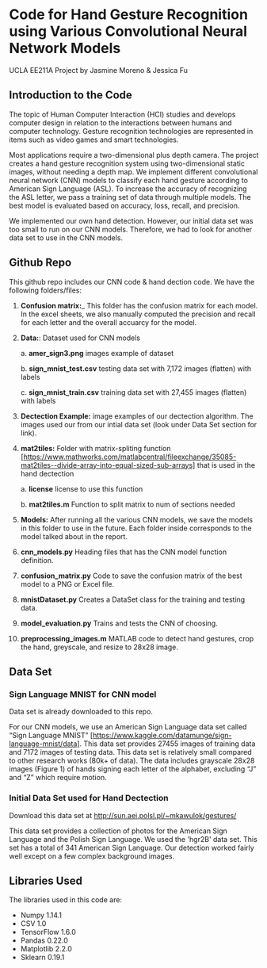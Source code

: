 # Code for Hand Gesture Recognition using Various Convolutional Neural Network Models
UCLA EE211A Project by Jasmine Moreno & Jessica Fu

## Introduction to the Code
The topic of Human Computer Interaction (HCI) studies and develops computer design in relation to the interactions between humans and computer technology. Gesture recognition technologies are represented in items such as video games and smart technologies.

Most applications require a two-dimensional plus depth camera. The project creates a hand gesture recognition system using two-dimensional static images, without needing a depth map. We implement different convolutional neural network (CNN) models to classify each hand gesture according to American Sign Language (ASL). To increase the accuracy of recognizing the ASL letter, we pass a training set of data through multiple models. The best model is evaluated based on accuracy, loss, recall, and precision.

We implemented our own hand detection. However, our initial data set was too small to run on our CNN models. Therefore, we had to look for another data set to use in the CNN models. 

## Github Repo
This github repo includes our CNN code & hand dection code. We have the following folders/files:
1. __Confusion matrix:___ This folder has the confusion matrix for each model. In the excel sheets, we also manually computed the precision and recall for each letter and the overall accuarcy for the model. 

2. __Data:__: Dataset used for CNN models
    
    a. __amer_sign3.png__ images example of dataset
    
    b. __sign_mnist_test.csv__ testing data set with 7,172 images (flatten) with labels
    
    c. __sign_mnist_train.csv__ training data set with 27,455 images (flatten) with labels

3. __Dectection Example:__ image examples of our dectection algorithm. The images used our from our intial data set (look under Data Set section for link).

4. __mat2tiles:__ Folder with matrix-spliting function [https://www.mathworks.com/matlabcentral/fileexchange/35085-mat2tiles--divide-array-into-equal-sized-sub-arrays] that is used in the hand dectection
    
    a. __license__ license to use this function
    
    b. __mat2tiles.m__ Function to split matrix to num of sections needed

5. __Models:__ After running all the various CNN models, we save the models in this folder to use in the future. Each folder inside corresponds to the model talked about in the report. 

6. __cnn_models.py__ Heading files that has the CNN model function definition.

7. __confusion_matrix.py__ Code to save the confusion matrix of the best model to a PNG or Excel file. 

8. __mnistDataset.py__ Creates a DataSet class for the training and testing data. 

9. __model_evaluation.py__ Trains and tests the CNN of choosing. 

10. __preprocessing_images.m__ MATLAB code to detect hand gestures, crop the hand, greyscale, and resize to 28x28 image. 

## Data Set
### Sign Language MNIST for CNN model
Data set is already downloaded to this repo. 

For our CNN models, we use an American Sign Language data set called “Sign Language MNIST” [https://www.kaggle.com/datamunge/sign-language-mnist/data]. This data set provides 27455 images of training data and 7172 images of testing data. This data set is relatively small compared to other research works (80k+ of data). The data includes grayscale 28x28 images (Figure 1) of hands signing each letter of the alphabet, excluding “J” and “Z” which require motion.

### Initial Data Set used for Hand Dectection
Download this data set at http://sun.aei.polsl.pl/~mkawulok/gestures/

This data set provides a collection of photos for the American Sign Language and the Polish Sign Language. We used the 'hgr2B' data set. This set has a total of 341 American Sign Language. Our detection worked fairly well except on a few complex background images. 

## Libraries Used
The libraries used in this code are: 
* Numpy 1.14.1
* CSV 1.0
* TensorFlow 1.6.0
* Pandas 0.22.0
* Matplotlib 2.2.0
* Sklearn 0.19.1